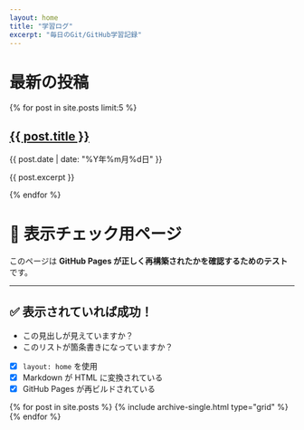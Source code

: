 ```yaml
---
layout: home
title: "学習ログ"
excerpt: "毎日のGit/GitHub学習記録"
---
```


# 最新の投稿

{% for post in site.posts limit:5 %}
  <h2><a href="{{ post.url }}">{{ post.title }}</a></h2>
  <p>{{ post.date | date: "%Y年%m月%d日" }}</p>
  <p>{{ post.excerpt }}</p>
{% endfor %}

# 🌈 表示チェック用ページ

このページは **GitHub Pages が正しく再構築されたかを確認するためのテスト** です。

---

## ✅ 表示されていれば成功！

- この見出しが見えていますか？
- このリストが箇条書きになっていますか？

- [x] `layout: home` を使用
- [x] Markdown が HTML に変換されている
- [x] GitHub Pages が再ビルドされている

<div class="grid__wrapper">
  {% for post in site.posts %}
    {% include archive-single.html type="grid" %}
  {% endfor %}
</div>
